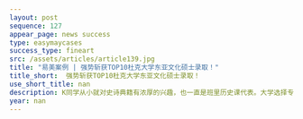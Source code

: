 ```yaml
---
layout: post
sequence: 127
appear_page: news success
type: easymaycases
success_type: fineart
src: /assets/articles/article139.jpg
title: "易美案例 | 强势斩获TOP10杜克大学东亚文化硕士录取！"
title_short:  强势斩获TOP10杜克大学东亚文化硕士录取！
use_short_title: nan
description: K同学从小就对史诗典籍有浓厚的兴趣，也一直是班里历史课代表。大学选择专业的时候，K同学的父母尊重了孩子的想法，鼓励K同学选择自己喜欢的专业，所以K同学毫不犹豫地报了历史专业。在大学的选修课中，K同学发现自己不仅对历史感兴趣，学起社会学、文化以及文学等人文方面学科也很有乐趣。签约之初，K同学就跟易美VIP规划团队表达了自己想选一个涉猎更广泛的人文学科，让她能在研究生阶段学习更多知识。
year: nan
---
```


